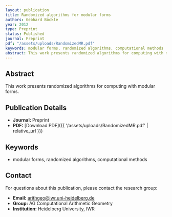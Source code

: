 ```yaml
---
layout: publication
title: Randomized algorithms for modular forms
authors: Gebhard Böckle
year: 2012
type: Preprint
status: Published
journal: Preprint
pdf: "/assets/uploads/RandomizedMR.pdf"
keywords: modular forms, randomized algorithms, computational methods
abstract: This work presents randomized algorithms for computing with modular forms.
---
```

## Abstract

This work presents randomized algorithms for computing with modular forms.

## Publication Details

- **Journal:** Preprint
- **PDF:** [Download PDF]({{ '/assets/uploads/RandomizedMR.pdf' | relative_url }})

## Keywords

- modular forms, randomized algorithms, computational methods


## Contact

For questions about this publication, please contact the research group:
- **Email:** arithgeo@iwr.uni-heidelberg.de
- **Group:** AG Computational Arithmetic Geometry
- **Institution:** Heidelberg University, IWR